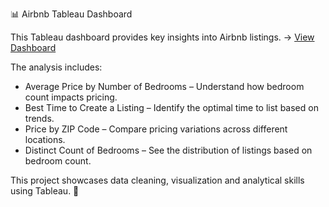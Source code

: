 📊 Airbnb Tableau Dashboard

This Tableau dashboard provides key insights into Airbnb listings. -> [View Dashboard](https://public.tableau.com/views/AirBnBFullProject_17416257829390/Dashboard1?:language=en-US&publish=yes&:sid=&:redirect=auth&:display_count=n&:origin=viz_share_link)

The analysis includes:
* Average Price by Number of Bedrooms – Understand how bedroom count impacts pricing.
* Best Time to Create a Listing – Identify the optimal time to list based on trends.
* Price by ZIP Code – Compare pricing variations across different locations.
* Distinct Count of Bedrooms – See the distribution of listings based on bedroom count.

This project showcases data cleaning, visualization and analytical skills using Tableau. 🚀
